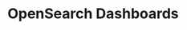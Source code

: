 ---
role: ui
title: OpenSearch Dashboards
artifact_id: opensearch-dashboards
architecture: x64
platform: linux
type: rpm
artifact_url: https://artifacts.opensearch.org/releases/bundle/opensearch-dashboards/2.0.0/opensearch-dashboards-2.0.0-linux-x64.rpm
version: 2.0.0
category: opensearch-dashboards
slug: opensearch-dashboards-2.0.0-linux-x64-rpm
signature: https://artifacts.opensearch.org/releases/bundle/opensearch-dashboards/2.0.0/opensearch-dashboards-2.0.0-linux-x64.rpm.sig
guide: https://opensearch.org/docs/latest/opensearch/install/rpm
---